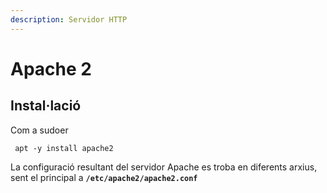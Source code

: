 ```yaml
---
description: Servidor HTTP
---
```


# Apache 2

## Instal·lació

Com a sudoer

```text
 apt -y install apache2
```

La configuració resultant del servidor Apache es troba en diferents arxius, sent el principal a **`/etc/apache2/apache2.conf`**



